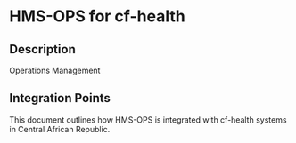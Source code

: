 # HMS-OPS for cf-health

## Description

Operations Management

## Integration Points

This document outlines how HMS-OPS is integrated with cf-health systems in Central African Republic.
